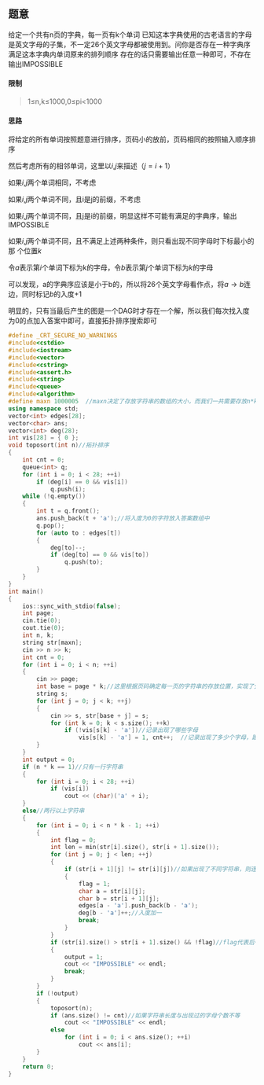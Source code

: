## 题意
给定一个共有n页的字典，每一页有k个单词
已知这本字典使用的古老语言的字母是英文字母的子集，不一定26个英文字母都被使用到。问你是否存在一种字典序满足这本字典内单词原来的排列顺序
存在的话只需要输出任意一种即可，不存在输出IMPOSSIBLE
#### 限制
> 1≤n,k≤1000,0≤pi<1000
#### 思路
将给定的所有单词按照题意进行排序，页码小的放前，页码相同的按照输入顺序排序

然后考虑所有的相邻单词，这里以$i$,$j$来描述（$j=i+1$）

如果$i$,$j$两个单词相同，不考虑

如果$i$,$j$两个单词不同，且i是j的前缀，不考虑

如果$i$,$j$两个单词不同，且j是i的前缀，明显这样不可能有满足的字典序，输出
IMPOSSIBLE

如果$i$,$j$两个单词不同，且不满足上述两种条件，则只看出现不同字母时下标最小的那
个位置$k$

令$a$表示第$i$个单词下标为k的字母，令$b$表示第$j$个单词下标为$k$的字母

可以发现，a的字典序应该是小于b的，所以将26个英文字母看作点，将$a→b$连边，同时标记$b$的入度+1

明显的，只有当最后产生的图是一个DAG时才存在一个解，所以我们每次找入度为0的点加入答案中即可，直接拓扑排序搜索即可
```cpp
#define _CRT_SECURE_NO_WARNINGS
#include<cstdio>
#include<iostream>
#include<vector>
#include<cstring>
#include<assert.h>
#include<string>
#include<queue>
#include<algorithm>
#define maxn 1000005  //maxn决定了存放字符串的数组的大小，而我们一共需要存放n*k个字符串，n*k<=1e6
using namespace std;
vector<int> edges[28];
vector<char> ans;
vector<int> deg(28);
int vis[28] = { 0 };
void toposort(int n)//拓扑排序
{
	int cnt = 0;
	queue<int> q;
	for (int i = 0; i < 28; ++i)
		if (deg[i] == 0 && vis[i])
			q.push(i);
	while (!q.empty())
	{
		int t = q.front();
		ans.push_back(t + 'a');//将入度为0的字符放入答案数组中
		q.pop();
		for (auto to : edges[t])
		{
			deg[to]--;
			if (deg[to] == 0 && vis[to])
				q.push(to);
		}
	}
}
int main()
{
	ios::sync_with_stdio(false);
	int page;
	cin.tie(0);
	cout.tie(0);
	int n, k;
	string str[maxn];
	cin >> n >> k;
	int cnt = 0;
	for (int i = 0; i < n; ++i)
	{
		cin >> page;
		int base = page * k;//这里根据页码确定每一页的字符串的存放位置，实现了分析中所说的按照页码和输入顺序排序
		string s;
		for (int j = 0; j < k; ++j)
		{
			cin >> s, str[base + j] = s;
			for (int k = 0; k < s.size(); ++k)
				if (!vis[s[k] - 'a'])//记录出现了哪些字母
					vis[s[k] - 'a'] = 1, cnt++;  //记录出现了多少个字母，跟拓扑排序结果比对
		}
	}
	int output = 0;
	if (n * k == 1)//只有一行字符串
	{
		for (int i = 0; i < 28; ++i)
			if (vis[i])
				cout << (char)('a' + i);
	}
	else//两行以上字符串
	{
		for (int i = 0; i < n * k - 1; ++i)
		{
			int flag = 0;
			int len = min(str[i].size(), str[i + 1].size());
			for (int j = 0; j < len; ++j)
			{
				if (str[i + 1][j] != str[i][j])//如果出现了不同字符串，则连边
				{
					flag = 1;
					char a = str[i][j];
					char b = str[i + 1][j];
					edges[a - 'a'].push_back(b - 'a');
					deg[b - 'a']++;//入度加一
					break;
				}
			}
			if (str[i].size() > str[i + 1].size() && !flag)//flag代表后一个字符串是前一个字符串的前缀
			{
				output = 1;
				cout << "IMPOSSIBLE" << endl;
				break;
			}
		}
		if (!output)
		{
			toposort(n);
			if (ans.size() != cnt)//如果字符串长度与出现过的字母个数不等
				cout << "IMPOSSIBLE" << endl;
			else
				for (int i = 0; i < ans.size(); ++i)
					cout << ans[i];
		}
	}
	return 0;
}
```